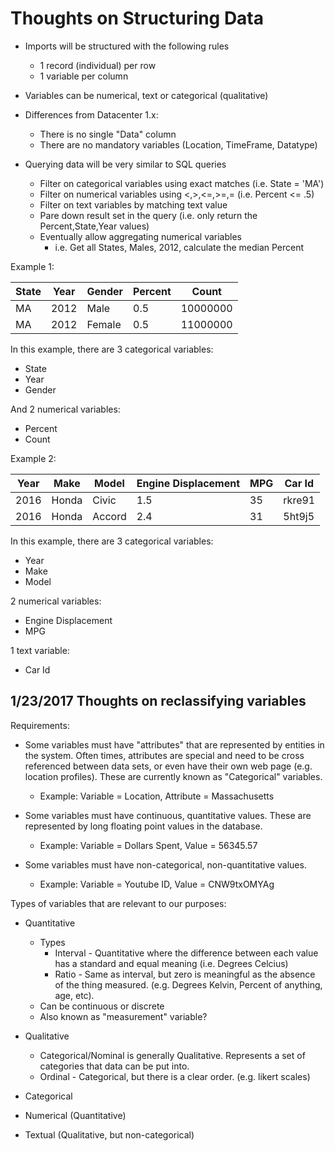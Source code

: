 Thoughts on Structuring Data
============================

* Imports will be structured with the following rules
    * 1 record (individual) per row
    * 1 variable per column

* Variables can be numerical, text or categorical (qualitative)

* Differences from Datacenter 1.x:
    * There is no single "Data" column
    * There are no mandatory variables (Location, TimeFrame, Datatype)

* Querying data will be very similar to SQL queries
    * Filter on categorical variables using exact matches (i.e. State = 'MA')
    * Filter on numerical variables using <,>,<=,>=,= (i.e. Percent <= .5)
    * Filter on text variables by matching text value
    * Pare down result set in the query (i.e. only return the Percent,State,Year values)
    * Eventually allow aggregating numerical variables
        * i.e. Get all States, Males, 2012, calculate the median Percent

Example 1:

| State | Year | Gender | Percent | Count    | 
|-------|------|--------|---------|----------| 
| MA    | 2012 | Male   | 0.5     | 10000000 | 
| MA    | 2012 | Female | 0.5     | 11000000 |

In this example, there are 3 categorical variables:

* State
* Year
* Gender

And 2 numerical variables:

* Percent
* Count

Example 2:

| Year | Make  | Model  | Engine Displacement | MPG | Car Id |
|------|-------|--------|---------------------|-----|--------| 
| 2016 | Honda | Civic  | 1.5                 | 35  | rkre91 | 
| 2016 | Honda | Accord | 2.4                 | 31  | 5ht9j5 | 

In this example, there are 3 categorical variables:

* Year
* Make
* Model

2 numerical variables:

* Engine Displacement
* MPG

1 text variable:

* Car Id


## 1/23/2017 Thoughts on reclassifying variables

Requirements:

* Some variables must have "attributes" that are represented by entities in the system. Often times, attributes are special and need to be cross referenced between data sets, or even have their own web page (e.g. location profiles). These are currently known as "Categorical" variables.
    * Example: Variable = Location, Attribute = Massachusetts

* Some variables must have continuous, quantitative values. These are represented by long floating point values in the database.
    * Example: Variable = Dollars Spent, Value = 56345.57

* Some variables must have non-categorical, non-quantitative values.
    * Example: Variable = Youtube ID, Value = CNW9txOMYAg


Types of variables that are relevant to our purposes:

* Quantitative
    * Types
        * Interval - Quantitative where the difference between each value has a standard and equal meaning (i.e. Degrees Celcius)
        * Ratio - Same as interval, but zero is meaningful as the absence of the thing measured. (e.g. Degrees Kelvin, Percent of anything, age, etc).
    * Can be continuous or discrete
    * Also known as "measurement" variable?

* Qualitative
    * Categorical/Nominal is generally Qualitative. Represents a set of categories that data can be put into.
    * Ordinal - Categorical, but there is a clear order. (e.g. likert scales)

    
* Categorical
* Numerical (Quantitative)
* Textual (Qualitative, but non-categorical)
